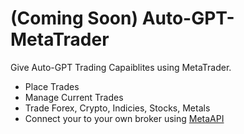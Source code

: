 # (Coming Soon) Auto-GPT-MetaTrader
Give Auto-GPT Trading Capaiblites using MetaTrader.
- Place Trades
- Manage Current Trades
- Trade Forex, Crypto, Indicies, Stocks, Metals
- Connect your to your own broker using [MetaAPI](https://metaapi.cloud)

